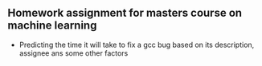 ## Homework assignment for masters course on machine learning

- Predicting the time it will take to fix a gcc bug based on its description, assignee ans some other factors